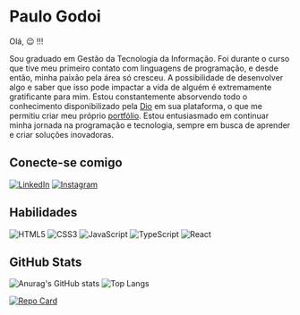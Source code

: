 # Paulo Godoi 
Olá, 😉 !!!

Sou graduado em Gestão da Tecnologia da Informação. Foi durante o curso que tive meu primeiro contato com linguagens de programação, e desde então, minha paixão pela área só cresceu. A possibilidade de desenvolver algo e saber que isso pode impactar a vida de alguém é extremamente gratificante para mim. Estou constantemente absorvendo todo o conhecimento disponibilizado pela [Dio](https://www.dio.me/users/pauloh_godoi94) em sua plataforma, o que me permitiu criar meu próprio [portfólio](https://phgodoi.github.io/portfolio-github/). Estou entusiasmado em continuar minha jornada na programação e tecnologia, sempre em busca de aprender e criar soluções inovadoras.

## Conecte-se comigo
[![LinkedIn](https://img.shields.io/badge/LinkedIn-fff?style=for-the-badge&logo=linkedin&logoColor=0E76A8)](https://www.linkedin.com/in/ph-godoi/)  [![Instagram](https://img.shields.io/badge/Instagram-fff?style=for-the-badge&logo=instagram)](https://www.instagram.com/ph_godoi/)

## Habilidades
![HTML5](https://img.shields.io/badge/HTML5-fff?style=for-the-badge&logo=html5) ![CSS3](https://img.shields.io/badge/CSS3-fff?style=for-the-badge&logo=css3&logoColor=264CE4) ![JavaScript](https://img.shields.io/badge/JavaScript-fff?style=for-the-badge&logo=javascript) ![TypeScript](https://img.shields.io/badge/TypeScript-fff?style=for-the-badge&logo=typescript) ![React](https://img.shields.io/badge/React-fff?style=for-the-badge&logo=react)


## GitHub Stats

![Anurag's GitHub stats](https://github-readme-stats.vercel.app/api?username=Phgodoi&theme=midnight-purple&show_icons=true) ![Top Langs](https://github-readme-stats.vercel.app/api/top-langs/?username=Phgodoi&theme=midnight-purple&layout=compact)


[![Repo Card](https://github-readme-stats.vercel.app/api/pin/?username=Phgodoi&repo=portfolio-github&&theme=midnight-purple)](https://github.com/Phgodoi/portfolio-github)
